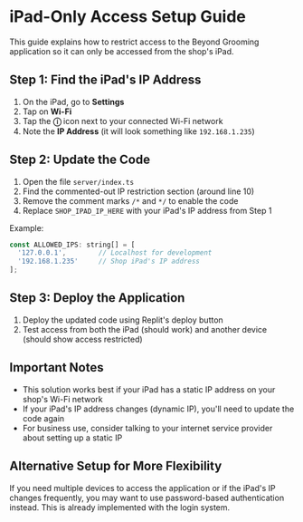 # iPad-Only Access Setup Guide

This guide explains how to restrict access to the Beyond Grooming application so it can only be accessed from the shop's iPad.

## Step 1: Find the iPad's IP Address

1. On the iPad, go to **Settings**
2. Tap on **Wi-Fi**
3. Tap the **ⓘ** icon next to your connected Wi-Fi network
4. Note the **IP Address** (it will look something like `192.168.1.235`)

## Step 2: Update the Code

1. Open the file `server/index.ts`
2. Find the commented-out IP restriction section (around line 10)
3. Remove the comment marks `/*` and `*/` to enable the code
4. Replace `SHOP_IPAD_IP_HERE` with your iPad's IP address from Step 1

Example:
```javascript
const ALLOWED_IPS: string[] = [
  '127.0.0.1',        // Localhost for development
  '192.168.1.235'     // Shop iPad's IP address
];
```

## Step 3: Deploy the Application

1. Deploy the updated code using Replit's deploy button
2. Test access from both the iPad (should work) and another device (should show access restricted)

## Important Notes

- This solution works best if your iPad has a static IP address on your shop's Wi-Fi network
- If your iPad's IP address changes (dynamic IP), you'll need to update the code again
- For business use, consider talking to your internet service provider about setting up a static IP

## Alternative Setup for More Flexibility

If you need multiple devices to access the application or if the iPad's IP changes frequently, you may want to use password-based authentication instead. This is already implemented with the login system.